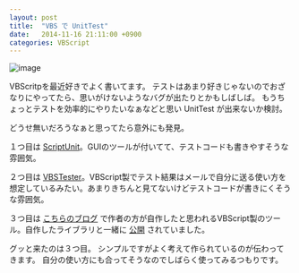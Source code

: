 ```yaml
---
layout: post
title:  "VBS で UnitTest"
date:   2014-11-16 21:11:00 +0900
categories: VBScript
---
```


![image](https://lh3.googleusercontent.com/Dc89QhYRyaFQ5G1cO-zH9W4nalN-RyrOwyUTCH60uYYYNLco0IpI_RW3kC4-s_O7vAhFSrOneDrCvR-ToKcdNdbkRR4HwdDx4o0FtTScaGcaKP599Potibea0nLBuImrdf66Vdy8bFrFT4nMMAXiOyccXbUQHkVQj29aO81sM3bDBN9qNlG8rAGg2tNe2qDBiRr8gl2lH30PCHknxCuI_XLlDXXtKtnpwNt0lnSSlzdlpG3-YmbtXzUo74Jp2nSUyUm-Gf7195cE9R62oBBKatd7niST0Vv3klPdERm8R-FuReaKQkbzuRyqkZfQVDBhuSZjxTyiDtnfBNI8fbuX43RunkbXYDNt0GECTI0iW9smJZSDGw7a4htGs7vSikUUgfU9ADkIJF3TuOZvGFk5moxAmain1aarcSOpUzwoMlPYlIoPWi_V2oxDdExEr0Cugq_pt3nTFiyPHMyBvXPm2x_fUzQcISubj1v3TDqKKkt2CM8nwyrnZh-hE34bnLfN2nrfD38rPOa4U_Wp19FJ0X2a04iHrQjFph6dSR_0E0DNdghW5iBZF5thYdcTZZG7F496nQ=w751-h501-no)

VBScritpを最近好きでよく書いてます。
テストはあまり好きじゃないのでおざなりにやってたら、思いがけないようなバグが出たりとかもしばしば。
もうちょっとテストを効率的にやりたいなぁなどと思い UnitTest が出来ないか検討。

どうせ無いだろうなぁと思ってたら意外にも発見。

１つ目は [ScriptUnit](http://xt1.org/scriptunit)。GUIのツールが付いてて、テストコードも書きやすそうな雰囲気。

 
２つ目は [VBSTester](http://vbstester.jp.brothersoft.com/)。VBScript製でテスト結果はメールで自分に送る使い方を想定しているみたい。あまりきちんと見てないけどテストコードが書きにくそうな雰囲気。

３つ目は [こちらのブログ](http://d.hatena.ne.jp/y10k/20090307) で作者の方が自作したと思われるVBScript製のツール。自作したライブラリと一緒に [公開](https://code.google.com/p/vbslib/) されていました。

グッと来たのは３つ目。
シンプルですがよく考えて作られているのが伝わってきます。
自分の使い方にも合ってそうなのでしばらく使ってみるつもりです。

